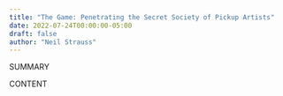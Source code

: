 ```yaml
---
title: "The Game: Penetrating the Secret Society of Pickup Artists"
date: 2022-07-24T00:00:00-05:00
draft: false
author: "Neil Strauss"
---
```


SUMMARY

<!--more-->

CONTENT
